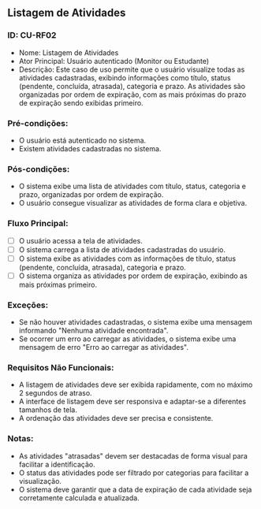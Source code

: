 ## Listagem de Atividades
### ID: CU-RF02
- Nome: Listagem de Atividades
- Ator Principal: Usuário autenticado (Monitor ou Estudante)
- Descrição: Este caso de uso permite que o usuário visualize todas as atividades cadastradas, exibindo informações como título, status (pendente, concluída, atrasada), categoria e prazo. As atividades são organizadas por ordem de expiração, com as mais próximas do prazo de expiração sendo exibidas primeiro.

### Pré-condições:
- O usuário está autenticado no sistema.
- Existem atividades cadastradas no sistema.

### Pós-condições:
- O sistema exibe uma lista de atividades com título, status, categoria e prazo, organizadas por ordem de expiração.
- O usuário consegue visualizar as atividades de forma clara e objetiva.

### Fluxo Principal:
- [ ] O usuário acessa a tela de atividades.
- [ ] O sistema carrega a lista de atividades cadastradas do usuário.
- [ ] O sistema exibe as atividades com as informações de título, status (pendente, concluída, atrasada), categoria e prazo.
- [ ] O sistema organiza as atividades por ordem de expiração, exibindo as mais próximas primeiro.

### Exceções:
- Se não houver atividades cadastradas, o sistema exibe uma mensagem informando "Nenhuma atividade encontrada".
- Se ocorrer um erro ao carregar as atividades, o sistema exibe uma mensagem de erro "Erro ao carregar as atividades".

### Requisitos Não Funcionais:
- A listagem de atividades deve ser exibida rapidamente, com no máximo 2 segundos de atraso.
- A interface de listagem deve ser responsiva e adaptar-se a diferentes tamanhos de tela.
- A ordenação das atividades deve ser precisa e consistente.

### Notas:
- As atividades "atrasadas" devem ser destacadas de forma visual para facilitar a identificação.
- O status das atividades pode ser filtrado por categorias para facilitar a visualização.
- O sistema deve garantir que a data de expiração de cada atividade seja corretamente calculada e atualizada.